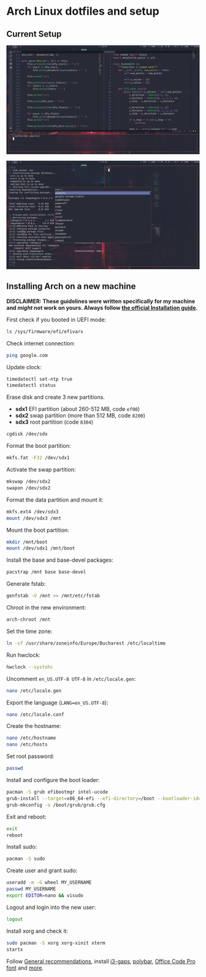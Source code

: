 # Arch Linux dotfiles and setup

## Current Setup
![alt text](https://github.com/BogdanIonesq/dotfiles/blob/master/busy.png)

![alt text](https://github.com/BogdanIonesq/dotfiles/blob/master/urxvt+rofi.png)

## Installing Arch on a new machine
**DISCLAIMER: These guidelines were written specifically for my machine and _might_ not work on yours. Always follow [the official Installation guide](https://wiki.archlinux.org/index.php/Installation_guide).**

First check if you booted in UEFI mode:
``` sh
ls /sys/firmware/efi/efivars
```

Check internet connection:
``` sh
ping google.com
```

Update clock:
``` sh
timedatectl set-ntp true
timedatectl status
```

Erase disk and create 3 new partitions.
- **sdx1** EFI partition (about 260-512 MB, code `ef00`)
- **sdx2** swap partition (more than 512 MB, code `8200`)
- **sdx3** root partition (code `8304`)
``` sh
cgdisk /dev/sdx
```

Format the boot partition:
``` sh
mkfs.fat -F32 /dev/sdx1
```

Activate the swap partition:
``` sh
mkswap /dev/sdx2
swapon /dev/sdx2
```

Format the data partition and mount it:
``` sh
mkfs.ext4 /dev/sdx3
mount /dev/sdx3 /mnt
```

Mount the boot partition:
``` sh
mkdir /mnt/boot
mount /dev/sdx1 /mnt/boot
```

Install the base and base-devel packages:
``` sh
pacstrap /mnt base base-devel
```

Generate fstab:
``` sh
genfstab -U /mnt >> /mnt/etc/fstab
```

Chroot in the new environment:
``` sh
arch-chroot /mnt
```

Set the time zone:
``` sh
ln -sf /usr/share/zoneinfo/Europe/Bucharest /etc/localtime
```

Run hwclock:
``` sh
hwclock --systohc
```

Uncomment `en_US.UTF-8 UTF-8` in `/etc/locale.gen`:
``` sh
nano /etc/locale.gen
```

Export the language (`LANG=en_US.UTF-8`):
``` sh
nano /etc/locale.conf
```

Create the hostname:
``` sh
nano /etc/hostname
nano /etc/hosts
```

Set root password:
``` sh
passwd
```

Install and configure the boot loader:
``` sh
pacman -S grub efibootmgr intel-ucode
grub-install --target=x86_64-efi --efi-directory=/boot --bootloader-id=grub
grub-mkconfig -o /boot/grub/grub.cfg
```

Exit and reboot:
``` sh
exit
reboot
```

Install sudo:
``` sh
pacman -S sudo
```

Create user and grant sudo:
``` sh
useradd -m -G wheel MY_USERNAME
passwd MY_USERNAME
export EDITOR=nano && visudo
```

Logout and login into the new user:
``` sh
logout
```

Install xorg and check it:
``` sh
sudo pacman -S xorg xorg-xinit xterm
startx
```

Follow [General recommendations](https://wiki.archlinux.org/index.php/general_recommendations), install [i3-gaps](https://github.com/Airblader/i3), [polybar](https://github.com/jaagr/polybar), [Office Code Pro font](https://github.com/nathco/Office-Code-Pro) and [more](https://wiki.archlinux.org/index.php/List_of_applications).
